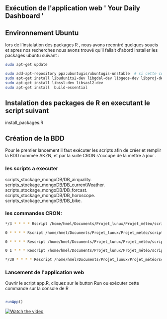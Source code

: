 ## Exécution de l'application web  ' Your Daily Dashboard '

## Environnement Ubuntu 
lors de l'instalation des packages R , nous avons recontré quelques soucis et apres nos recherches nous avons trouvé qu'il fallait  d'abord installer les packages ubuntu suivant :

```bash
sudo apt-get update

sudo add-apt-repository ppa:ubuntugis/ubuntugis-unstable  # si cette commande ne fonctionne pas parfaitement chez vous , ce n'est pas grave, veuillez poursuivre l'execution le reste des commandes
sudo apt-get install libudunits2-dev libgdal-dev libgeos-dev libproj-dev
sudo apt-get install libssl-dev libsasl2-dev
sudo apt-get install  build-essential

```
## Instalation des packages de R en executant le script suivant
install_packages.R

## Création de la BDD
Pour le premier lancement il faut exécuter les scripts afin de créer et remplir la BDD nommée AKZN, et par la suite CRON s'occupe de la mettre à jour .

### les scripts a executer 
scripts_stockage_mongoDB/DB_airquality.\
scripts_stockage_mongoDB/DB_currentWeather.\
scripts_stockage_mongoDB/DB_forcast.\
scripts_stockage_mongoDB/DB_horoscope.\
scripts_stockage_mongoDB/DB_bike.

### les commandes CRON:
```bash
*/3 * * * * Rscript /home/hmel/Documents/Projet_lunux/Projet_météo/scripts_stockage_mongoDB/DB_currentWeather.R

0 * * * * Rscript /home/hmel/Documents/Projet_lunux/Projet_météo/scripts_stockage_mongoDB/DB_forcast.R

0 * * * * Rescript /home/hmel/Documents/Projet_lunux/Projet_météo/scripts_stockage_mongoDB/DB.airquality.R

0 1 * * * Rescript /home/hmel/Documents/Projet_lunux/Projet_météo/scripts_stockage_mongoDB/DB.horoscope.R

*/30 * * * * Rescript /home/hmel/Documents/Projet_lunux/Projet_météo/scripts_stockage_mongoDB/DB.bike.R
```


### Lancement de l'application web 
Ouvrir le script app.R, cliquez sur le button Run ou exécuter cette commande sur la console de R
```R

runApp()

```


[![Watch the video]()](https://mega.nz/file/ozgGiBRa#Uoc4-5hxSi35rzLEB-DVSx9-p6ZjfNunLkRb0XD9WzE)